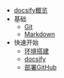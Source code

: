 <!-- docs/_sidebar.md -->

* [docsify概览](/)
* 基础
    * [Git](/基础/git.md)
    * [Markdown](/基础/markdown.md)
* 快速开始
    * [环境搭建](/快速开始/环境搭建.md)
    * [docsify](/快速开始/docsify.md)
    * [部署GitHub](/快速开始/部署GitHub.md)